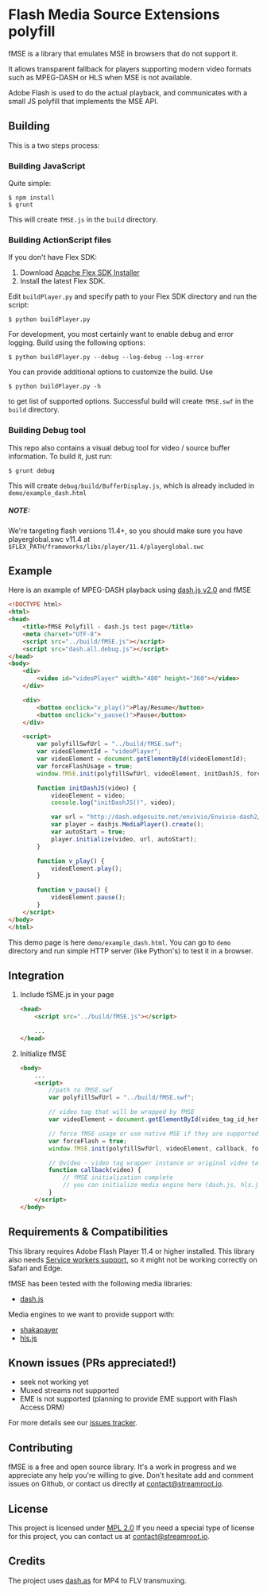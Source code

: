 # Flash Media Source Extensions polyfill

fMSE is a library that emulates MSE in browsers that do not support it.

It allows transparent fallback for players supporting modern video formats such as MPEG-DASH or HLS when MSE is not available.

Adobe Flash is used to do the actual playback, and communicates with a small JS polyfill that implements the MSE API.

## Building

This is a two steps process:

### Building JavaScript

Quite simple:
```
$ npm install
$ grunt
```

This will create `fMSE.js` in the `build` directory.

### Building ActionScript files

If you don't have Flex SDK:

1. Download [Apache Flex SDK Installer](http://flex.apache.org/installer.html)
1. Install the latest Flex SDK.

Edit `buildPlayer.py` and specify path to your Flex SDK directory and run the script:

```
$ python buildPlayer.py
```

For development, you most certainly want to enable debug and error logging. Build using the following options:
```
$ python buildPlayer.py --debug --log-debug --log-error
```

You can provide additional options to customize the build. Use

```
$ python buildPlayer.py -h
```

to get list of supported options. Successful build will create `fMSE.swf` in the `build` directory.

### Building Debug tool

This repo also contains a visual debug tool for video / source buffer information. To build it, just run:
```
$ grunt debug
```

This will create `debug/build/BufferDisplay.js`, which is already included in `demo/example_dash.html`

##### NOTE:

We're targeting flash versions 11.4+, so you should make sure you have playerglobal.swc v11.4 at `$FLEX_PATH/frameworks/libs/player/11.4/playerglobal.swc`

## Example

Here is an example of MPEG-DASH playback using [dash.js v2.0](https://github.com/Dash-Industry-Forum/dash.js) and fMSE

```html
<!DOCTYPE html>
<html>
<head>
    <title>fMSE Polyfill - dash.js test page</title>
    <meta charset="UTF-8">
    <script src="../build/fMSE.js"></script>
    <script src="dash.all.debug.js"></script>
</head>
<body>
    <div>
        <video id="videoPlayer" width="480" height="360"></video>
    </div>

    <div>
        <button onclick="v_play()">Play/Resume</button>
        <button onclick="v_pause()">Pause</button>
    </div>

    <script>
        var polyfillSwfUrl = "../build/fMSE.swf";
        var videoElementId = "videoPlayer";
        var videoElement = document.getElementById(videoElementId);
        var forceFlashUsage = true;
        window.fMSE.init(polyfillSwfUrl, videoElement, initDashJS, forceFlashUsage);

        function initDashJS(video) {
            videoElement = video;
            console.log("initDashJS()", video);

            var url = "http://dash.edgesuite.net/envivio/Envivio-dash2/manifest.mpd";
            var player = dashjs.MediaPlayer().create();
            var autoStart = true;
            player.initialize(video, url, autoStart);
        }

        function v_play() {
            videoElement.play();
        }

        function v_pause() {
            videoElement.pause();
        }
    </script>
</body>
</html>
```

This demo page is here `demo/example_dash.html`. You can go to `demo` directory and run simple HTTP server (like Python's) to test it in a browser.

## Integration

1. Include fSME.js in your page

    ```html
    <head>
        <script src="../build/fMSE.js"></script>

        ...
    </head>
    ```

1. Initialize fMSE

    ```html
    <body>
        ...
        <script>
            //path to fMSE.swf
            var polyfillSwfUrl = "../build/fMSE.swf";

            // video tag that will be wrapped by fMSE
            var videoElement = document.getElementById(video_tag_id_here);

            // force fMSE usage or use native MSE if they are supported
            var forceFlash = true;
            window.fMSE.init(polyfillSwfUrl, videoElement, callback, forceFlash);

            // @video - video tag wrapper instance or original video tag
            function callback(video) {
                // fMSE initialization complete
                // you can initialize media engine here (dash.js, hls.js, etc)
            }
        </script>
    </body>
    ```

## Requirements & Compatibilities

This library requires Adobe Flash Player 11.4 or higher installed.
This library also needs [Service workers support](http://caniuse.com/#feat=serviceworkers), so it might not be working correctly on Safari and Edge.

fMSE has been tested with the following media libraries:
- [dash.js](https://github.com/Dash-Industry-Forum/dash.js)

Media engines to we want to provide support with:
- [shakapayer](https://github.com/google/shaka-player)
- [hls.js](https://github.com/dailymotion/hls.js)

## Known issues (PRs appreciated!)

- seek not working yet
- Muxed streams not supported
- EME is not supported (planning to provide EME support with Flash Access DRM)

For more details see our [issues tracker](https://github.com/streamroot/fmse/issues).

## Contributing

fMSE is a free and open source library. It's a work in progress and we appreciate any help you're willing to give. Don't hesitate add and comment issues on Github, or contact us directly at contact@streamroot.io.

## License

This project is licensed under [MPL 2.0](https://www.mozilla.org/en-US/MPL/2.0/)
If you need a special type of license for this project, you can contact us at contact@streamroot.io.

## Credits

The project uses [dash.as](https://github.com/castlabs/dashas) for MP4 to FLV transmuxing.
